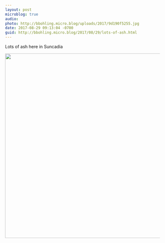 ```yaml
---
layout: post
microblog: true
audio: 
photo: http://bbohling.micro.blog/uploads/2017/9d190f5255.jpg
date: 2017-08-29 09:13:04 -0700
guid: http://bbohling.micro.blog/2017/08/29/lots-of-ash.html
---
```

Lots of ash here in Suncadia

<img src="http://bbohling.micro.blog/uploads/2017/9d190f5255.jpg" width="600" height="599" />
